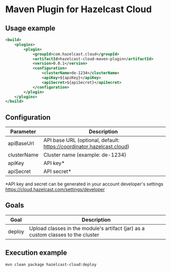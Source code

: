 # Maven Plugin for Hazelcast Cloud

## Usage example

```xml
<build>
    <plugins>
        <plugin>
            <groupId>com.hazelcast.cloud</groupId>
            <artifactId>hazelcast-cloud-maven-plugin</artifactId>
            <version>0.0.1</version>
            <configuration>
                <clusterName>de-1234</clusterName>
                <apiKey>${apiKey}</apiKey>
                <apiSecret>${apiSecret}</apiSecret>
            </configuration>
        </plugin>
    </plugins>
</build>
```

## Configuration

| Parameter  | Description                                                           |
|-------------|--------------------------------------------------------------------------------|
| apiBaseUrl  | API base URL (optional, default: https://coordinator.hazelcast.cloud) |
| clusterName | Cluster name (example: de-1234)                                                            |
| apiKey | API key*                                                              |
| apiSecret| API secret*                                                           |

*API key and secret can be generated in your account developer's settings https://cloud.hazelcast.com/settings/developer

## Goals
| Goal | Description                                                                      |
| --- |----------------------------------------------------------------------------------|
| deploy | Upload classes in the module's artifact (jar) as a custom classes to the cluster |

## Execution example
```shell
mvn clean package hazelcast-cloud:deploy
```
